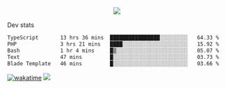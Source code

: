 <h3 align="center">
  <a href="https://github.com/spoopy2023">
      <img src="https://github-profile-trophy.vercel.app/?username=Spoopy2023&no-bg=true&no-frame=true">
  </a>
</h3>

Dev stats
<!--START_SECTION:waka-->

```txt
TypeScript       13 hrs 36 mins  ████████████████░░░░░░░░░   64.33 %
PHP              3 hrs 21 mins   ████░░░░░░░░░░░░░░░░░░░░░   15.92 %
Bash             1 hr 4 mins     █▒░░░░░░░░░░░░░░░░░░░░░░░   05.07 %
Text             47 mins         █░░░░░░░░░░░░░░░░░░░░░░░░   03.73 %
Blade Template   46 mins         █░░░░░░░░░░░░░░░░░░░░░░░░   03.66 %
```

<!--END_SECTION:waka-->
[![wakatime](https://wakatime.com/badge/user/018ece4c-ff65-47b1-86a2-26e4e720c978.svg)](https://wakatime.com/@mac_g)
<img src="https://camo.githubusercontent.com/935c1e1091fb0ce9d975d06263ed4bc014721cd7e52b557f59b07c85da01afe3/68747470733a2f2f6b6f6d617265762e636f6d2f67687076632f3f757365726e616d653d5843726166744d616e3532266c6162656c3d566965777326636f6c6f723d626c7565267374796c653d706c6173746963">

